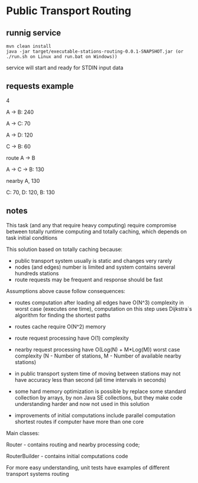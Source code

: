 # Public Transport Routing



## runnig service

```Shell
mvn clean install
java -jar target/executable-stations-routing-0.0.1-SNAPSHOT.jar (or ./run.sh on Linux and run.bat on Windows))

```
service will start and ready for STDIN input data

## requests example
4

A -> B: 240

A -> C: 70

A -> D: 120

C -> B: 60

route A -> B

A -> C -> B: 130

nearby A, 130

C: 70, D: 120, B: 130


## notes

This task (and any that require heavy computing) require compromise between totally runtime computing and totally caching, which depends on task initial conditions

This solution based on totally caching because:
- public transport system usually is static and changes very rarely
- nodes (and edges) number is limited and system contains several hundreds stations
- route requests may be frequent and response should be fast 


 Assumptions above cause follow consequences:
- routes computation after loading all edges have O(N^3) complexity in worst case (executes one time), computation on this step uses Dijkstra`s algorithm for finding the shortest paths
- routes cache require O(N^2) memory
- route  request processing have O(1) complexity
- nearby request processing have O(Log(N) + M*Log(M)) worst case complexity (N - Number of stations, M - Number of available nearby stations)

- in public transport system time of moving between stations may not have accuracy less than second (all time intervals in seconds)
- some hard memory optimization is possible by replace some standard collection by arrays, by non Java SE collections, but they make code understanding harder and now not used in this solution  
- improvements of initial computations include parallel computation shortest routes if computer have more than one core


Main classes:

Router - contains routing and nearby processing code;

RouterBuilder - contains initial computations code


For more easy understanding, unit tests have examples of different transport systems routing
